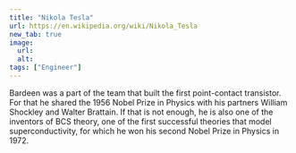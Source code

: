 ```yaml
---
title: "Nikola Tesla"
url: https://en.wikipedia.org/wiki/Nikola_Tesla
new_tab: true
image:
  url:
  alt:
tags: ["Engineer"]
---
```


Bardeen was a part of the team that built the first point-contact transistor. For that he shared the 1956 Nobel Prize in Physics with his partners William Shockley and Walter Brattain. If that is not enough, he is also one of the inventors of BCS theory, one of the first successful theories that model superconductivity, for which he won his second Nobel Prize in Physics in 1972.
